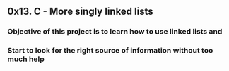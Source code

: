 ## 0x13. C - More singly linked lists ##
### Objective of this project is to learn how to use linked lists and ###
### Start to look for the right source of information without too much help ###

